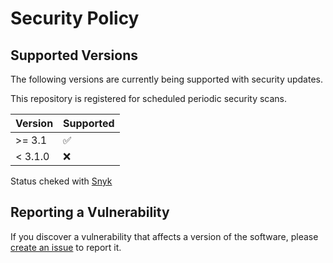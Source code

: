 # Security Policy

## Supported Versions

The following versions are currently being supported with security updates.

This repository is registered for scheduled periodic security scans.

| Version | Supported
| - | -
| >= 3.1 | :white_check_mark:
| < 3.1.0 | :x:

Status cheked with [Snyk](https://security.snyk.io/package/npm/isbot)
## Reporting a Vulnerability

If you discover a vulnerability that affects a version of the software, please [create an issue](https://github.com/omrilotan/isbot/issues/new/choose) to report it.
